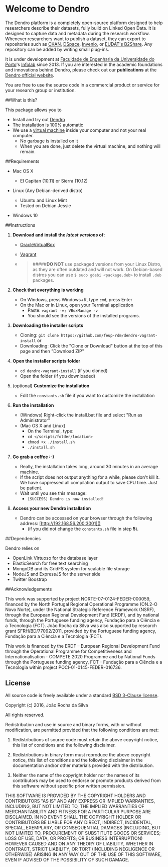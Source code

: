 #	Welcome to Dendro

The Dendro platform is a completely open-source platform designed to help researchers describe their datasets, fully build on Linked Open Data. It is designed to capture data and metadata during the research workflow. Whenever researchers want to publish a dataset, they can export to repositories such as [CKAN](http://ckan.org/), [DSpace](http://www.dspace.org/), [Invenio](http://invenio-software.org/), or [EUDAT's B2Share](https://www.eudat.eu/services/b2share). Any repository can be added by writing small plug-ins.

It is under development at [Faculdade de Engenharia da Universidade do Porto](https://www.fe.up.pt/)'s [Infolab](http://infolab.fe.up.pt) since 2013. If you are interested in the academic foundations and innovations behind Dendro, please check out our **publications** at the [Dendro official website](http://dendro.fe.up.pt).


You are free to use the source code in a commercial product or service for your research group or institution.

##What is this?

This package allows you to 

 * Install and try out [Dendro](http://dendro.fe.up.pt/blog/index.php/dendro/) 
 * The installation is 100% automatic
 * We use a [virtual machine](https://en.wikipedia.org/wiki/Virtual_machine) inside your computer and not your real computer. 
   * No garbage is installed on it
   * When you are done, just delete the virtual machine, and nothing will remain.

##Requirements

* Mac OS X 
	* El Capitan (10.11) or Sierra (10.12)

* Linux (Any Debian-derived distro)
	* Ubuntu and Linux Mint
	* Tested on Debian Jessie 

* Windows 10

##Instructions
1. **Download and install the _latest versions_ of:**
	*	[OracleVirtualBox](https://www.virtualbox.org/)
	*	[Vagrant](https://www.vagrantup.com/downloads.html)

	*	> #####**DO NOT** use packaged versions from your Linux Distro, as they are often outdated and will not work. On Debian-based distros you can use `$ sudo gdebi <package.deb>` to install `.deb` packages.

2. **Check that everything is working**
	* On Windows, press Windows+R, type `cmd`, press Enter
	* On the Mac or in Linux, open your Terminal application
		* Paste: `vagrant -v; VBoxManage -v`
		* You should see the versions of the installed programs.

3. **Downloading the installer scripts**
	* Cloning: `git clone https://github.com/feup-rdm/dendro-vagrant-install` or
	* Downloading: Click the "Clone or Download" button at the top of this page and then "Download ZIP"

4. **Open the installer scripts folder**
	* `cd dendro-vagrant-install` (if you cloned)
	* Open the folder (if you downloaded)

5. (optional) **Customize the installation**
	* Edit the `constants.sh` file if you want to customize the installation

6. **Run the installation**

	* (Windows) Right-click the install.bat file and select "Run as Administrator"
	* (Mac OS X and Linux) 
		* On the Terminal, type:
		* `cd </scripts/folder/location>`
		* `chmod +x ./install.sh`
		* `./install.sh`

7. **Go grab a coffee :-)**
	* Really, the installation takes long, around 30 minutes in an average machine.
	* If the script does not output anything for a while, please don't kill it. We have suppressed all compilation output to save CPU time. Just be patient.
	* Wait until you see this message:
		* `[SUCCESS] Dendro is now installed!`

8. **Access your new Dendro installation**
	* Dendro can be accessed on your browser through the following address: [http://192.168.56.200:3001]()
		* (if you did not change the `constants.sh` file in step **5**).

##Dependencies

Dendro relies on

 * OpenLink Virtuoso for the database layer
 * ElasticSearch for free text searching
 * MongoDB and its GridFS system for scalable file storage
 * NodeJS and ExpressJS for the server side
 * Twitter Boostrap

##Acknowledgements

This work was supported by project NORTE-07-0124-FEDER-000059, financed by the North Portugal Regional Operational Programme (ON.2-O Novo Norte), under the National Strategic Reference Framework (NSRF), through the European Regional Development Fund (ERDF), and by national funds, through the Portuguese funding agency, Fundação para a Ciência e a Tecnologia (FCT). João Rocha da Silva was also supported by research grant SFRH/BD/77092/2011, provided by the Portuguese funding agency, Fundação para a Ciência e a Tecnologia (FCT).

This work is financed by the ERDF – European Regional Development Fund through the Operational Programme for Competitiveness and Internationalisation - COMPETE 2020 Programme and by National Funds through the Portuguese funding agency, FCT - Fundação para a Ciência e a Tecnologia within project POCI-01-0145-FEDER-016736.



## License

All source code is freely available under a standard [BSD 3-Clause license](https://opensource.org/licenses/BSD-3-Clause).

Copyright (c) 2016, João Rocha da Silva

All rights reserved.

Redistribution and use in source and binary forms, with or without modification, are permitted provided that the following conditions are met:

1. Redistributions of source code must retain the above copyright notice, this list of conditions and the following disclaimer.

2. Redistributions in binary form must reproduce the above copyright notice, this list of conditions and the following disclaimer in the documentation and/or other materials provided with the distribution.

3. Neither the name of the copyright holder nor the names of its contributors may be used to endorse or promote products derived from this software without specific prior written permission.

THIS SOFTWARE IS PROVIDED BY THE COPYRIGHT HOLDERS AND CONTRIBUTORS "AS IS" AND ANY EXPRESS OR IMPLIED WARRANTIES, INCLUDING, BUT NOT LIMITED TO, THE IMPLIED WARRANTIES OF MERCHANTABILITY AND FITNESS FOR A PARTICULAR PURPOSE ARE DISCLAIMED. IN NO EVENT SHALL THE COPYRIGHT HOLDER OR CONTRIBUTORS BE LIABLE FOR ANY DIRECT, INDIRECT, INCIDENTAL, SPECIAL, EXEMPLARY, OR CONSEQUENTIAL DAMAGES (INCLUDING, BUT NOT LIMITED TO, PROCUREMENT OF SUBSTITUTE GOODS OR SERVICES; LOSS OF USE, DATA, OR PROFITS; OR BUSINESS INTERRUPTION) HOWEVER CAUSED AND ON ANY THEORY OF LIABILITY, WHETHER IN CONTRACT, STRICT LIABILITY, OR TORT (INCLUDING NEGLIGENCE OR OTHERWISE) ARISING IN ANY WAY OUT OF THE USE OF THIS SOFTWARE, EVEN IF ADVISED OF THE POSSIBILITY OF SUCH DAMAGE.

